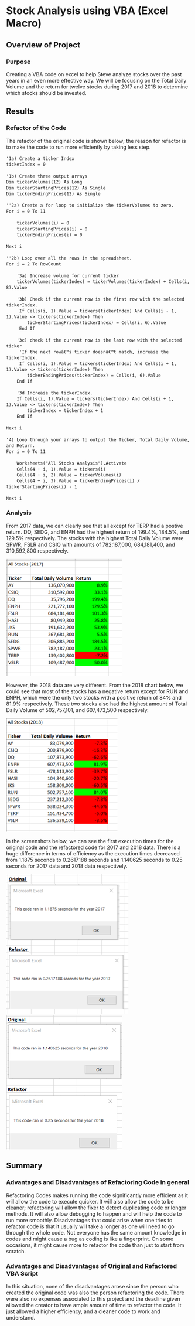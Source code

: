 # Stock Analysis using VBA (Excel Macro)

## Overview of Project
 
### Purpose
Creating a VBA code on excel to help Steve analyze stocks over the past years in an even more effective way. We will be focusing on the Total Daily Volume and the return for twelve stocks during 2017 and 2018 to determine which stocks should be invested. 

## Results

### Refactor of the Code
The refactor of the original code is shown below; the reason for refactor is to make the code to run more efficiently by taking less step.

    '1a) Create a ticker Index
    ticketIndex = 0
    
    '1b) Create three output arrays
    Dim tickerVolumes(12) As Long
    Dim tickerStartingPrices(12) As Single
    Dim tickerEndingPrices(12) As Single
    
    ''2a) Create a for loop to initialize the tickerVolumes to zero.
    For i = 0 To 11
    
        tickerVolumes(i) = 0
        tickerStartingPrices(i) = 0
        tickerEndingPrices(i) = 0
        
    Next i
            
    ''2b) Loop over all the rows in the spreadsheet.
    For i = 2 To RowCount
    
        '3a) Increase volume for current ticker
        tickerVolumes(tickerIndex) = tickerVolumes(tickerIndex) + Cells(i, 8).Value
        
        '3b) Check if the current row is the first row with the selected tickerIndex.
         If Cells(i, 1).Value = tickers(tickerIndex) And Cells(i - 1, 1).Value <> tickers(tickerIndex) Then
            tickerStartingPrices(tickerIndex) = Cells(i, 6).Value
         End If
         
        '3c) check if the current row is the last row with the selected ticker
         'If the next rowâ€™s ticker doesnâ€™t match, increase the tickerIndex.
         If Cells(i, 1).Value = tickers(tickerIndex) And Cells(i + 1, 1).Value <> tickers(tickerIndex) Then
            tickerEndingPrices(tickerIndex) = Cells(i, 6).Value
        End If
            
        '3d Increase the tickerIndex.
        If Cells(i, 1).Value = tickers(tickerIndex) And Cells(i + 1, 1).Value <> tickers(tickerIndex) Then
            tickerIndex = tickerIndex + 1
        End If
    
    Next i
    
    '4) Loop through your arrays to output the Ticker, Total Daily Volume, and Return.
    For i = 0 To 11
       
        Worksheets("All Stocks Analysis").Activate
        Cells(4 + i, 1).Value = tickers(i)
        Cells(4 + i, 2).Value = tickerVolumes(i)
        Cells(4 + i, 3).Value = tickerEndingPrices(i) / tickerStartingPrices(i) - 1
        
    Next i
    
### Analysis
From 2017 data, we can clearly see that all except for TERP had a postive return. DQ, SEDG, and ENPH had the highest return of 199.4%, 184.5%, and 129.5% respectively. The stocks with the highest Total Daily Volume were SPWR, FSLR and CSIQ with amounts of 782,187,000, 684,181,400, and 310,592,800 respectively.  

![2017_Chart](/Charts/2017_Chart.png)

However, the 2018 data are very different. From the 2018 chart below, we could see that most of the stocks has a negative return except for RUN and ENPH, which were the only two stocks with a positive return of 84% and 81.9% respectively. These two stocks also had the highest amount of Total Daily Volume of 502,757,101, and 607,473,500 respectively. 

![2018_Chart](/Charts/2018_Chart.png)

In the screenshots below, we can see the first execution times for the original code and the refactored code for 2017 and 2018 data. There is a huge difference in terms of efficiency as the execution times decreased from 1.1875 seconds to 0.2617188 seconds and 1.140625 seconds to 0.25 seconds for 2017 data and 2018 data respectively. 

![2017_ExecutionTimes](/Resources/VBA_Challenge_2017.png)&nbsp;&nbsp;&nbsp;&nbsp;&nbsp;&nbsp;&nbsp;&nbsp;![2018_ExecutionTimes](/Resources/VBA_Challenge_2018.png)

## Summary

### Advantages and Disadvantages of Refactoring Code in general

Refactoring Codes makes running the code significantly more efficient as it will allow the code to execute quicker. It will also allow the code to be cleaner; refactoring will allow the fixer to detect duplicating code or longer methods. It will also allow debugging to happen and will help the code to run more smoothly. Disadvantages that could arise when one tries to refactor code is that it usually will take a longer as one will need to go through the whole code. Not everyone has the same amount knowledge in codes and might cause a bug as coding is like a fingerprint. On some occasions, it might cause more to refactor the code than just to start from scratch. 

### Advantages and Disadvantages of Original and Refactored VBA Script 

In this situation, none of the disadvantages arose since the person who created the original code was also the person refactoring the code. There were also no expenses associated to this project and the deadline given allowed the creator to have ample amount of time to refactor the code. It just allowed a higher efficiency, and a cleaner code to work and understand. 
